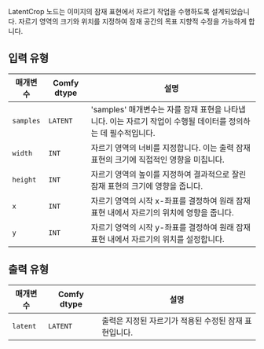 
LatentCrop 노드는 이미지의 잠재 표현에서 자르기 작업을 수행하도록 설계되었습니다. 자르기 영역의 크기와 위치를 지정하여 잠재 공간의 목표 지향적 수정을 가능하게 합니다.
## 입력 유형

| 매개변수 | Comfy dtype | 설명 |
|-----------|-------------|-------------|
| `samples` | `LATENT`    | 'samples' 매개변수는 자를 잠재 표현을 나타냅니다. 이는 자르기 작업이 수행될 데이터를 정의하는 데 필수적입니다. |
| `width`   | `INT`       | 자르기 영역의 너비를 지정합니다. 이는 출력 잠재 표현의 크기에 직접적인 영향을 미칩니다. |
| `height`  | `INT`       | 자르기 영역의 높이를 지정하여 결과적으로 잘린 잠재 표현의 크기에 영향을 줍니다. |
| `x`       | `INT`       | 자르기 영역의 시작 x-좌표를 결정하여 원래 잠재 표현 내에서 자르기의 위치에 영향을 줍니다. |
| `y`       | `INT`       | 자르기 영역의 시작 y-좌표를 결정하여 원래 잠재 표현 내에서 자르기의 위치를 설정합니다. |

## 출력 유형

| 매개변수 | Comfy dtype | 설명 |
|-----------|-------------|-------------|
| `latent`  | `LATENT`    | 출력은 지정된 자르기가 적용된 수정된 잠재 표현입니다. |
